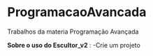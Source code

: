 # ProgramacaoAvancada
Trabalhos da materia Programação Avançada

**Sobre o uso do Escultor_v2** :
-Crie um projeto 

